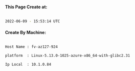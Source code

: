 
   
#### This Page Create at:

```bash

2022-06-09 - 15:53:14 UTC

```

#### Create By Machine:

```bash

Host Name : fv-az127-924

platform  : Linux-5.13.0-1025-azure-x86_64-with-glibc2.31

Ip Local  : 10.1.0.84

```

